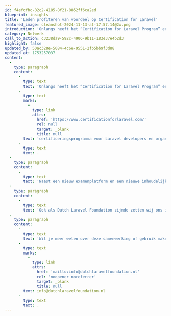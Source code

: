 ```yaml
---
id: f4efcfbc-82c2-4185-8f21-8852ff6ca2ed
blueprint: insights
title: 'Leden profiteren van voordeel op Certification for Laravel'
featured_image: cleanshot-2024-11-13-at-17.57.14@2x.png
introduction: 'Onlangs heeft het “Certification for Laravel Program” een nieuwe eigenaar gekregen. Kersverse eigenaar Jasper Willems en zijn team zijn momenteel bezig met een grootscheepse herstructurering van het certificeringsprogramma voor Laravel developers en organisaties.'
category: Netwerk
call_to_action: c3238da9-592c-4906-9b11-183e37e4b2d3
highlight: false
updated_by: 50ac328e-5084-4c6e-9551-2fb5bb9f3d88
updated_at: 1753257037
content:
  -
    type: paragraph
    content:
      -
        type: text
        text: 'Onlangs heeft het “Certification for Laravel Program” een nieuwe eigenaar gekregen. Kersverse eigenaar Jasper Willems en zijn team zijn momenteel bezig met een grootscheepse herstructurering van het '
      -
        type: text
        marks:
          -
            type: link
            attrs:
              href: 'https://www.certificationforlaravel.com/'
              rel: null
              target: _blank
              title: null
        text: 'certificeringsprogramma voor Laravel developers en organisaties'
      -
        type: text
        text: .
  -
    type: paragraph
    content:
      -
        type: text
        text: 'Naast een nieuw examenplatform en een nieuwe inhoudelijke opzet van de examenvragen wordt er bijvoorbeeld gewerkt aan verschillende niveaus van certificering en komt er ook een aparte certificering voor freelancers en onderwijsinstellingen. Daarmee wil men de certificering echt onderdeel maken van de Laravel community.'
  -
    type: paragraph
    content:
      -
        type: text
        text: 'Ook als Dutch Laravel Foundation zijnde zetten wij ons in voor de (Nederlandse) Laravel community. Gezien dit gezamenlijke doel hebben Certification for Laravel en de Dutch Laravel Foundation de handen in één geslagen om het aantrekkelijker te maken lid te worden van de Dutch Laravel Foundation en tegelijkertijd Laravel Certified te worden. Bedrijven en freelancers die besluiten om zowel lid van de Dutch Laravel Foundation als Laravel Certified te worden krijgen een flinke korting op beide fees. Zo werken we samen aan het verder professionaliseren van de Laravel community.'
  -
    type: paragraph
    content:
      -
        type: text
        text: 'Wil je meer weten over deze samenwerking of gebruik maken van deze korting en daarmee laten zien dat ook jij / jouw bedrijf serieus met Laravel bezig is? Neem dan contact met ons op via '
      -
        type: text
        marks:
          -
            type: link
            attrs:
              href: 'mailto:info@dutchlaravelfoundation.nl'
              rel: 'noopener noreferrer'
              target: _blank
              title: null
        text: info@dutchlaravelfoundation.nl
      -
        type: text
        text: .
---
```

